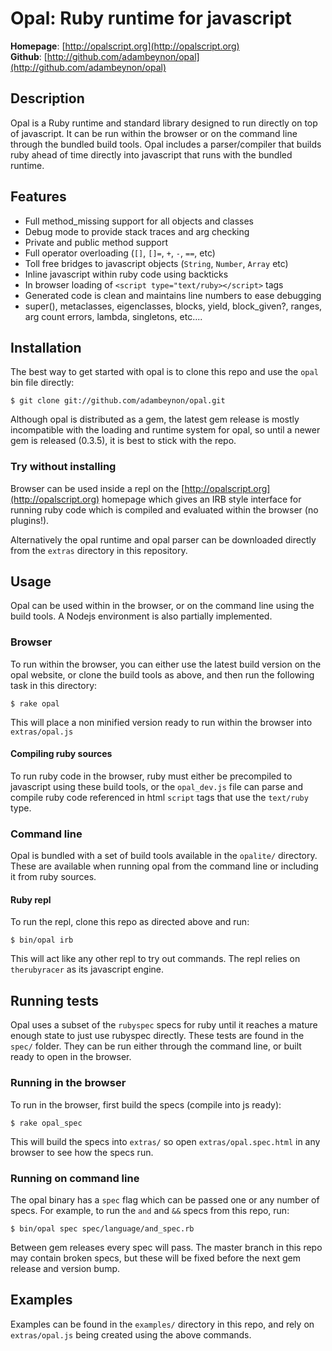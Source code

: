 Opal: Ruby runtime for javascript
=================================

**Homepage**:      [http://opalscript.org](http://opalscript.org)  
**Github**:        [http://github.com/adambeynon/opal](http://github.com/adambeynon/opal)  

Description
-----------

Opal is a Ruby runtime and standard library designed to run directly on
top of javascript. It can be run within the browser or on the command
line through the bundled build tools. Opal includes a parser/compiler
that builds ruby ahead of time directly into javascript that runs with
the bundled runtime.

Features
--------

* Full method\_missing support for all objects and classes
* Debug mode to provide stack traces and arg checking
* Private and public method support
* Full operator overloading (`[]`, `[]=`, `+`, `-`, `==`, etc)
* Toll free bridges to javascript objects (`String`, `Number`, `Array`
  etc)
* Inline javascript within ruby code using backticks
* In browser loading of `<script type="text/ruby></script>` tags
* Generated code is clean and maintains line numbers to ease debugging
* super(), metaclasses, eigenclasses, blocks, yield, block\_given?,
  ranges, arg count errors, lambda, singletons, etc....

Installation
------------

The best way to get started with opal is to clone this repo and use the
`opal` bin file directly:

    $ git clone git://github.com/adambeynon/opal.git

Although opal is distributed as a gem, the latest gem release is mostly
incompatible with the loading and runtime system for opal, so until a
newer gem is released (0.3.5), it is best to stick with the repo.

### Try without installing

Browser can be used inside a repl on the
[http://opalscript.org](http://opalscript.org) homepage which gives an
IRB style interface for running ruby code which is compiled and
evaluated within the browser (no plugins!).

Alternatively the opal runtime and opal parser can be downloaded
directly from the `extras` directory in this repository.

Usage
-----

Opal can be used within in the browser, or on the command line using the
build tools. A Nodejs environment is also partially implemented.

### Browser

To run within the browser, you can either use the latest build version
on the opal website, or clone the build tools as above, and then run the
following task in this directory:

    $ rake opal

This will place a non minified version ready to run within the browser
into `extras/opal.js`

#### Compiling ruby sources

To run ruby code in the browser, ruby must either be precompiled to
javascript using these build tools, or the `opal_dev.js` file can parse
and compile ruby code referenced in html `script` tags that use the
`text/ruby` type.

### Command line

Opal is bundled with a set of build tools available in the `opalite/`
directory. These are available when running opal from the command line
or including it from ruby sources.

#### Ruby repl

To run the repl, clone this repo as directed above and run:

    $ bin/opal irb

This will act like any other repl to try out commands. The repl relies
on `therubyracer` as its javascript engine.

Running tests
-------------

Opal uses a subset of the `rubyspec` specs for ruby until it reaches a
mature enough state to just use rubyspec directly. These tests are found
in the `spec/` folder. They can be run either through the command line,
or built ready to open in the browser.

### Running in the browser

To run in the browser, first build the specs (compile into js ready):

    $ rake opal_spec

This will build the specs into `extras/` so open `extras/opal.spec.html`
in any browser to see how the specs run.

### Running on command line

The opal binary has a `spec` flag which can be passed one or any number
of specs. For example, to run the `and` and `&&` specs from this repo,
run:

    $ bin/opal spec spec/language/and_spec.rb

Between gem releases every spec will pass. The master branch in this
repo may contain broken specs, but these will be fixed before the next
gem release and version bump.

Examples
--------

Examples can be found in the `examples/` directory in this repo, and
rely on `extras/opal.js` being created using the above commands.

